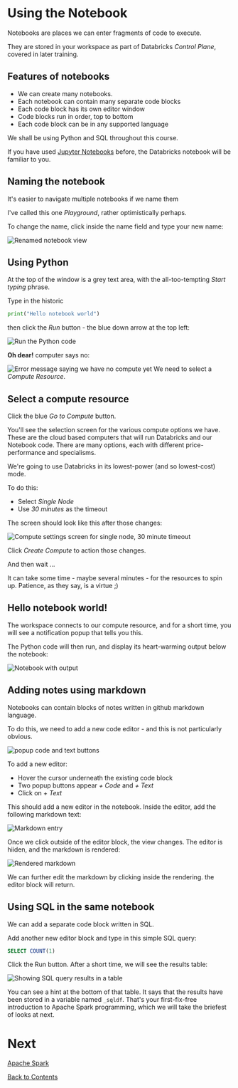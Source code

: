 # Using the Notebook
Notebooks are places we can enter fragments of code to execute.  

They are stored in your workspace as part of Databricks _Control Plane_, covered in later training. 

## Features of notebooks
- We can create many notebooks. 
- Each notebook can contain many separate code blocks
- Each code block has its own editor window
- Code blocks run in order, top to bottom
- Each code block can be in any supported language

We shall be using Python and SQL throughout this course.

If you have used [Jupyter Notebooks](https://jupyter.org/) before, the Databricks notebook will be familiar to you.

## Naming the notebook
It's easier to navigate multiple notebooks if we name them

I've called this one _Playground_, rather optimistically perhaps.

To change the name, click inside the name field and type your new name:

![Renamed notebook view](/images/renamed-notebook.png)

## Using Python
At the top of the window is a grey text area, with the all-too-tempting _Start typing_ phrase.

Type in the historic

```python
print("Hello notebook world")
```

then click the _Run_ button - the blue down arrow at the top left:

![Run the Python code](/images/attempt-run-python.png)

__Oh dear!__ computer says no:

![Error message saying we have no compute yet](/images/no-compute-resource.png)
We need to select a _Compute Resource_.

## Select a compute resource
Click the blue _Go to Compute_ button.

You'll see the selection screen for the various compute options we have. These are the cloud based computers that will run Databricks and our Notebook code. There are many options, each with different price-performance and specialisms. 

We're going to use Databricks in its lowest-power (and so lowest-cost) mode.

To do this:
- Select _Single Node_
- Use _30 minutes_ as the timeout

The screen should look like this after those changes:

![Compute settings screen for single node, 30 minute timeout](/images/compute-settings.png)

Click _Create Compute_ to action those changes.

And then wait ...

It can take some time - maybe several minutes - for the resources to spin up. Patience, as they say, is a virtue ;)

## Hello notebook world!
The workspace connects to our compute resource, and for a short time, you will see a notification popup that tells you this.

The Python code will then run, and display its heart-warming output below the notebook:

![Notebook with output](/images/hello-notebook-world.png)

## Adding notes using markdown
Notebooks can contain blocks of notes written in github markdown language. 

To do this, we need to add a new code editor - and this is not particularly obvious.

![popup code and text buttons](/images/code-text-hover.png)

To add a new editor:
- Hover the cursor underneath the existing code block
- Two popup buttons appear _+ Code_ and _+ Text_
- Click on _+ Text_

This should add a new editor in the notebook. Inside the editor, add the following markdown text:

![Markdown entry](/images/text-entry.png)

Once we click outside of the editor block, the view changes. The editor is hiiden, and the markdown is rendered:

![Rendered markdown](/images/markdown.png)

We can further edit the markdown by clicking inside the rendering. the editor block will return.

## Using SQL in the same notebook
We can add a separate code block written in SQL.

Add another new editor block and type in this simple SQL query:

```sql
SELECT COUNT(1)
```

Click the Run button. After a short time, we will see the results table:

![Showing SQL query results in a table](/images/sql-results.png)

You can see a hint at the bottom of that table. It says that the results have been stored in a variable named `_sqldf`. That's your first-fix-free introduction to Apache Spark programming, which we will take the briefest of looks at next.

# Next
[Apache Spark](/spark.md)

[Back to Contents](/contents.md)
